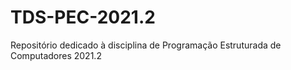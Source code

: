 # TDS-PEC-2021.2
Repositório dedicado à disciplina de Programação Estruturada de Computadores 2021.2
